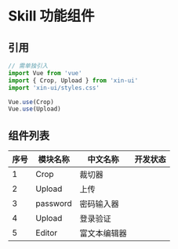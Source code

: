 # Skill 功能组件

## 引用
```js
// 需单独引入
import Vue from 'vue'
import { Crop, Upload } from 'xin-ui'
import 'xin-ui/styles.css'

Vue.use(Crop)
Vue.use(Upload)
```

## 组件列表

| 序号 | 模块名称 | 中文名称 | 开发状态 |
| - | - | - | - |
| 1 | Crop | 裁切器 | <xin-icon name="close"/> |
| 2 | Upload | 上传 | <xin-icon name="seleted"/> |
| 3 | password | 密码输入器 | <xin-icon name="close"/> |
| 4 | Upload | 登录验证 | <xin-icon name="close"/> |
| 5 | Editor | 富文本编辑器 | <xin-icon name="close"/> |